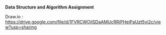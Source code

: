 **Data Structure and Algorithm Assignment**

Draw.io : https://drive.google.com/file/d/1FVRCWOjlSDaAMUcRRjPHeiPaUzt5vi2c/view?usp=sharing

